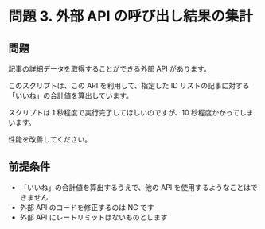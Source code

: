 # 問題 3. 外部 API の呼び出し結果の集計

## 問題

記事の詳細データを取得することができる外部 API があります。

このスクリプトは、この API を利用して、指定した ID リストの記事に対する「いいね」の合計値を算出しています。

スクリプトは 1 秒程度で実行完了してほしいのですが、10 秒程度かかってしまいます。

性能を改善してください。

## 前提条件

- 「いいね」の合計値を算出するうえで、他の API を使用するようなことはできません
- 外部 API のコードを修正するのは NG です
- 外部 API にレートリミットはないものとします
